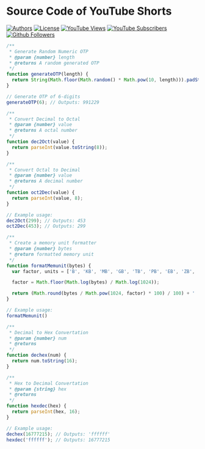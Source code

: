 # Source Code of YouTube Shorts

[![Authors](https://img.shields.io/badge/Author-Shahzada%20Modassir-%2344cc11?style=flat-square)](https://github.com/shahzadamodassir)
[![License](https://img.shields.io/github/license/shahzadamodassir/shorts?style=flat-square&logo=license)](https://github.com/shahzadamodassir/shorts/blob/main/LICENSE)
[![YouTube Views](https://img.shields.io/youtube/channel/views/UCzo3rbUc4Yr1C-Zv9B9nfKw?style=flat-square&logo=youtube)](https://youtube.com/@shahzadamodassir)
[![YouTube Subscribers](https://img.shields.io/youtube/channel/subscribers/UCzo3rbUc4Yr1C-Zv9B9nfKw?style=flat-square&logo=youtube)](https://youtube.com/@shahzadamodassir)
[![Github Followers](https://img.shields.io/github/followers/shahzadamodassir?style=flat-square&logo=github)](https://github.com/shahzadamodassir?tab=followers)

```js
/**
 * Generate Random Numeric OTP
 * @param {number} length
 * @returns A random generated OTP
 */
function generateOTP(length) {
  return String(Math.floor(Math.random() * Math.pow(10, length))).padStart(length, '0');
}

// Generate OTP of 6-digits
generateOTP(6); // Outputs: 991229
```

```js
/**
 * Convert Decimal to Octal
 * @param {number} value
 * @returns A octal number
 */
function dec2Oct(value) {
  return parseInt(value.toString(8));
}

/**
 * Convert Octal to Decimal
 * @param {number} value
 * @returns A decimal number
 */
function oct2Dec(value) {
  return parseInt(value, 8);
}

// Example usage:
dec2Oct(299); // Outputs: 453
oct2Dec(453); // Outputs: 299
```

```js
/**
 * Create a memory unit formatter
 * @param {number} bytes
 * @return formatted memory unit
 */
function formatMemunit(bytes) {
  var factor, units = ['B', 'KB', 'MB', 'GB', 'TB', 'PB', 'EB', 'ZB', 'YB'];

  factor = Math.floor(Math.log(bytes) / Math.log(1024));

  return (Math.round(bytes / Math.pow(1024, factor) * 100) / 100) + ' ' + units[factor];
}

// Example usage:
formatMemunit()
```

```js
/**
 * Decimal to Hex Convertation
 * @param {number} num
 * @returns
 */
function dechex(num) {
  return num.toString(16);
}

/**
 * Hex to Decimal Convertation
 * @param {string} hex
 * @returns
 */
function hexdec(hex) {
  return parseInt(hex, 16);
}

// Example usage:
dechex(16777215); // Outputs: 'ffffff'
hexdec('ffffff'); // Outputs: 16777215
```
